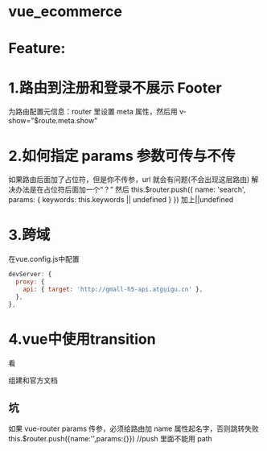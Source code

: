 # vue_ecommerce

# Feature:
# 1.路由到注册和登录不展示 Footer
为路由配置元信息：router 里设置 meta 属性，然后用 v-show="$route.meta.show"
# 2.如何指定 params 参数可传与不传
如果路由后面加了占位符，但是你不传参，url 就会有问题(不会出现这层路由)
解决办法是在占位符后面加一个“？”
然后 this.$router.push({ name: 'search', params: { keywords: this.keywords || undefined } }) 加上||undefined
# 3.跨域
在vue.config.js中配置
```javascript
devServer: {
  proxy: {
    api: { target: 'http://gmall-h5-api.atguigu.cn' },
  },
},
```
# 4.vue中使用transition
看<Nav/>组建和官方文档
# 坑

如果 vue-router params 传参，必须给路由加 name 属性起名字，否则跳转失败
this.$router.push({name:'',params:{}}) //push 里面不能用 path


